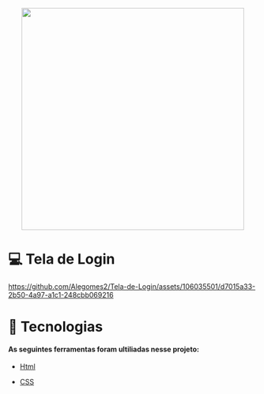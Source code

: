 <p align="center">
 <img src="https://i.pinimg.com/originals/e0/00/bf/e000bf3c9e35862c60c70c4db967b9b7.gif" width="450">
</p>
 
 # :computer: Tela de Login #

 https://github.com/Alegomes2/Tela-de-Login/assets/106035501/d7015a33-2b50-4a97-a1c1-248cbb069216

 # :rocket: Tecnologias #

<h4> As seguintes ferramentas foram ultiliadas nesse projeto: </h4>

- [Html](https://developer.mozilla.org/pt-BR/docs/Web/HTML/Element/html/)  

- [CSS](https://developer.mozilla.org/pt-BR/docs/Web/CSS) 


